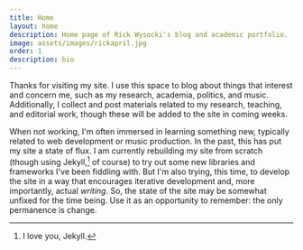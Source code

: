 ```yaml
---
title: Home
layout: home
description: Home page of Rick Wysocki's blog and academic portfolio.
image: assets/images/rickapril.jpg
order: 1
description: bio
---
```


Thanks for visiting my site. I use this space to blog about things that interest and concern me, such as my research, academia, politics, and music. Additionally, I collect and post materials related to my research, teaching, and editorial work, though these will be added to the site in coming weeks.


When not working, I'm often immersed in learning something new, typically related to web development or music production. In the past, this has put my site a state of flux. I am currently rebuilding my site from scratch (though using Jekyll,[^1] of course) to try out some new libraries and frameworks I've been fiddling with. But I'm also trying, this time, to develop the site in a way that encourages iterative development and, more importantly, actual *writing*. So, the state of the site may be somewhat unfixed for the time being. Use it as an opportunity to remember: the only permanence is change.

[^1]: I love you, Jekyll.
